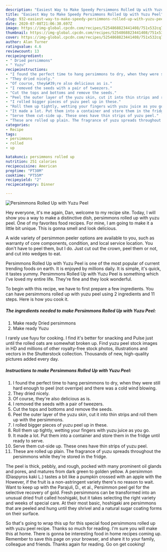 ```yaml
---
description: "Easiest Way to Make Speedy Persimmons Rolled Up with Yuzu Peel"
title: "Easiest Way to Make Speedy Persimmons Rolled Up with Yuzu Peel"
slug: 932-easiest-way-to-make-speedy-persimmons-rolled-up-with-yuzu-peel
date: 2020-07-08T21:06:30.697Z
image: https://img-global.cpcdn.com/recipes/5254868823441408/751x532cq70/persimmons-rolled-up-with-yuzu-peel-recipe-main-photo.jpg
thumbnail: https://img-global.cpcdn.com/recipes/5254868823441408/751x532cq70/persimmons-rolled-up-with-yuzu-peel-recipe-main-photo.jpg
cover: https://img-global.cpcdn.com/recipes/5254868823441408/751x532cq70/persimmons-rolled-up-with-yuzu-peel-recipe-main-photo.jpg
author: Alan Turner
ratingvalue: 4.6
reviewcount: 13
recipeingredient:
- " Dried persimmons"
- " Yuzu"
recipeinstructions:
- "I found the perfect time to hang persimmons to dry, when they were still hard enough to peel (not overripe) and there was a cold  wind blowing."
- "They dried nicely."
- "Of course, they&#39;re also delicious as is."
- "I removed the seeds with a pair of tweezers."
- "Cut the tops and bottoms and remove the seeds."
- "Peel the outer layer of the yuzu skin, cut it into thin strips and roll them up with the persimmons."
- "I rolled bigger pieces of yuzu peel up in these."
- "Roll them up tightly, wetting your fingers with yuzu juice as you go."
- "It made a lot. Put them into a container and store them in the fridge until ready to serve."
- "Serve them cut-side up. These ones have thin strips of yuzu peel."
- "These are rolled up plain. The fragrance of yuzu spreads throughout the persimmons while they&#39;re stored in the fridge."
categories:
- Recipe
tags:
- persimmons
- rolled
- up

katakunci: persimmons rolled up 
nutrition: 251 calories
recipecuisine: American
preptime: "PT30M"
cooktime: "PT55M"
recipeyield: "2"
recipecategory: Dinner

---
```



![Persimmons Rolled Up with Yuzu Peel](https://img-global.cpcdn.com/recipes/5254868823441408/751x532cq70/persimmons-rolled-up-with-yuzu-peel-recipe-main-photo.jpg)

Hey everyone, it's me again, Dan, welcome to my recipe site. Today, I will show you a way to make a distinctive dish, persimmons rolled up with yuzu peel. One of my favorites food recipes. For mine, I am going to make it a little bit unique. This is gonna smell and look delicious.

A wide variety of persimmon peeler options are available to you, such as warranty of core components, condition, and local service location. You don&#39;t have to peel them, but I do. Just cut out the crown, peel them or not, and cut into wedges to eat.

Persimmons Rolled Up with Yuzu Peel is one of the most popular of current trending foods on earth. It is enjoyed by millions daily. It is simple, it's quick, it tastes yummy. Persimmons Rolled Up with Yuzu Peel is something which I've loved my entire life. They're fine and they look wonderful.


To begin with this recipe, we have to first prepare a few ingredients. You can have persimmons rolled up with yuzu peel using 2 ingredients and 11 steps. Here is how you cook it.

<!--inarticleads1-->

##### The ingredients needed to make Persimmons Rolled Up with Yuzu Peel:

1. Make ready  Dried persimmons
1. Make ready  Yuzu


I rarely use fuyu for cooking. I find it&#39;s better for snacking and Pulse just until the rolled oats are somewhat broken up. Find yuzu peel stock images in HD and millions of other royalty-free stock photos, illustrations and vectors in the Shutterstock collection. Thousands of new, high-quality pictures added every day. 

<!--inarticleads2-->

##### Instructions to make Persimmons Rolled Up with Yuzu Peel:

1. I found the perfect time to hang persimmons to dry, when they were still hard enough to peel (not overripe) and there was a cold  wind blowing.
1. They dried nicely.
1. Of course, they&#39;re also delicious as is.
1. I removed the seeds with a pair of tweezers.
1. Cut the tops and bottoms and remove the seeds.
1. Peel the outer layer of the yuzu skin, cut it into thin strips and roll them up with the persimmons.
1. I rolled bigger pieces of yuzu peel up in these.
1. Roll them up tightly, wetting your fingers with yuzu juice as you go.
1. It made a lot. Put them into a container and store them in the fridge until ready to serve.
1. Serve them cut-side up. These ones have thin strips of yuzu peel.
1. These are rolled up plain. The fragrance of yuzu spreads throughout the persimmons while they&#39;re stored in the fridge.


The peel is thick, pebbly, and rough, pocked with many prominent oil glands and pores, and matures from dark green to golden yellow. A persimmon (Diaspyros kaki L.) tastes a bit like a pumpkin crossed with an apple with the However, if the fruit is a non-astringent variety there&#39;s no reason to wait. Want to keep up with the Parajuli, D., et al., Persimmon peel gel for the selective recovery of gold. Fresh persimmons can be transformed into an unusual dried fruit called hoshigaki, but it takes selecting the right variety and weeks of special care. At their most basic, hoshigaki are persimmons that are peeled and hung until they shrivel and a natural sugar coating forms on their surface. 

So that's going to wrap this up for this special food persimmons rolled up with yuzu peel recipe. Thanks so much for reading. I'm sure you will make this at home. There is gonna be interesting food in home recipes coming up. Remember to save this page on your browser, and share it to your family, colleague and friends. Thanks again for reading. Go on get cooking!
